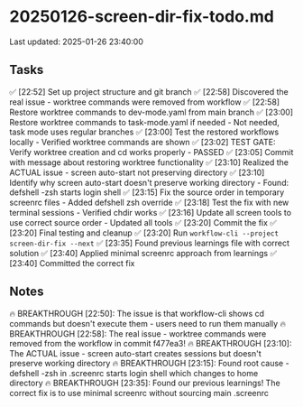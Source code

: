 # 20250126-screen-dir-fix-todo.md
Last updated: 2025-01-26 23:40:00

## Tasks
✅ [22:52] Set up project structure and git branch
✅ [22:58] Discovered the real issue - worktree commands were removed from workflow
✅ [22:58] Restore worktree commands to dev-mode.yaml from main branch
✅ [23:00] Restore worktree commands to task-mode.yaml if needed - Not needed, task mode uses regular branches
✅ [23:00] Test the restored workflows locally - Verified worktree commands are shown
✅ [23:02] TEST GATE: Verify worktree creation and cd works properly - PASSED
✅ [23:05] Commit with message about restoring worktree functionality
✅ [23:10] Realized the ACTUAL issue - screen auto-start not preserving directory
✅ [23:10] Identify why screen auto-start doesn't preserve working directory - Found: defshell -zsh starts login shell
✅ [23:15] Fix the source order in temporary screenrc files - Added defshell zsh override
✅ [23:18] Test the fix with new terminal sessions - Verified chdir works
✅ [23:16] Update all screen tools to use correct source order - Updated all tools
✅ [23:20] Commit the fix
✅ [23:20] Final testing and cleanup
✅ [23:20] Run `workflow-cli --project screen-dir-fix --next`
✅ [23:35] Found previous learnings file with correct solution
✅ [23:40] Applied minimal screenrc approach from learnings
✅ [23:40] Committed the correct fix

## Notes
🔥 BREAKTHROUGH [22:50]: The issue is that workflow-cli shows cd commands but doesn't execute them - users need to run them manually
🔥 BREAKTHROUGH [22:58]: The real issue - worktree commands were removed from the workflow in commit f477ea3!
🔥 BREAKTHROUGH [23:10]: The ACTUAL issue - screen auto-start creates sessions but doesn't preserve working directory
🔥 BREAKTHROUGH [23:15]: Found root cause - defshell -zsh in .screenrc starts login shell which changes to home directory
🔥 BREAKTHROUGH [23:35]: Found our previous learnings! The correct fix is to use minimal screenrc without sourcing main .screenrc